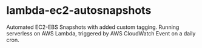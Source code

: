 # lambda-ec2-autosnapshots
Automated EC2-EBS Snapshots with added custom tagging. Running serverless on AWS Lambda, triggered by AWS CloudWatch Event on a daily cron.
